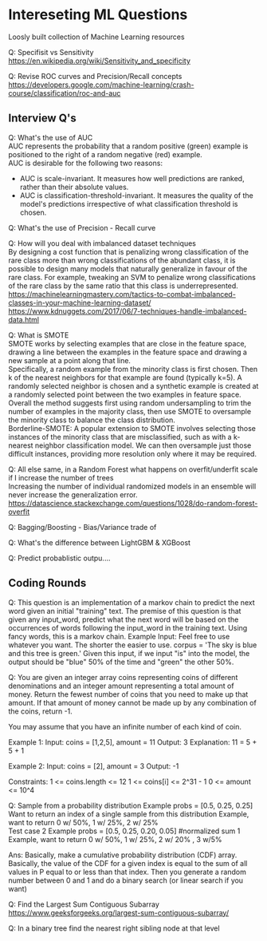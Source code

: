# Intereseting ML Questions
Loosly built collection of Machine Learning resources 

Q: Specifisit vs Sensitivity  
https://en.wikipedia.org/wiki/Sensitivity_and_specificity

Q: Revise ROC curves and Precision/Recall concepts  
https://developers.google.com/machine-learning/crash-course/classification/roc-and-auc



## Interview Q's
Q: What's the use of AUC  
AUC represents the probability that a random positive (green) example is positioned to the right of a random negative (red) example.  
AUC is desirable for the following two reasons:  
* AUC is scale-invariant. It measures how well predictions are ranked, rather than their absolute values.
* AUC is classification-threshold-invariant. It measures the quality of the model's predictions irrespective of what classification threshold is chosen.

Q: What's the use of Precision - Recall curve

Q: How will you deal with imbalanced dataset techniques  
By designing a cost function that is penalizing wrong classification of the rare class more than wrong classifications of the abundant class, it is possible to design many models that naturally generalize in favour of the rare class. For example, tweaking an SVM to penalize wrong classifications of the rare class by the same ratio that this class is underrepresented.  
https://machinelearningmastery.com/tactics-to-combat-imbalanced-classes-in-your-machine-learning-dataset/  
https://www.kdnuggets.com/2017/06/7-techniques-handle-imbalanced-data.html

Q: What is SMOTE  
SMOTE works by selecting examples that are close in the feature space, drawing a line between the examples in the feature space and drawing a new sample at a point along that line.  
Specifically, a random example from the minority class is first chosen. Then k of the nearest neighbors for that example are found (typically k=5). A randomly selected neighbor is chosen and a synthetic example is created at a randomly selected point between the two examples in feature space. Overall the method suggests first using random undersampling to trim the number of examples in the majority class, then use SMOTE to oversample the minority class to balance the class distribution.  
Borderline-SMOTE: A popular extension to SMOTE involves selecting those instances of the minority class that are misclassified, such as with a k-nearest neighbor classification model. We can then oversample just those difficult instances, providing more resolution only where it may be required.


Q: All else same, in a Random Forest what happens on overfit/underfit scale if I increase the number of trees  
Increasing the number of individual randomized models in an ensemble will never increase the generalization error.
https://datascience.stackexchange.com/questions/1028/do-random-forest-overfit

Q: Bagging/Boosting - Bias/Variance trade of  

Q: What's the difference between LightGBM & XGBoost  

Q: Predict probablistic outpu....  


## Coding Rounds
Q: This question is an implementation of a markov chain to predict the next word given an initial "training" text. The premise of this question is that given any input_word, predict what the next word will be based on the occurrences of words following the input_word in the training text. Using fancy words, this is a markov chain.
Example Input:
Feel free to use whatever you want. The shorter the easier to use.
corpus = 'The sky is blue and this tree is green.'
Given this input, if we input "is" into the model, the output should be "blue" 50% of the time and "green" the other 50%.


Q: You are given an integer array coins representing coins of different denominations and an integer amount representing a total amount of money.
Return the fewest number of coins that you need to make up that amount. If that amount of money cannot be made up by any combination of the coins, return -1.

You may assume that you have an infinite number of each kind of coin.

Example 1:
Input: coins = [1,2,5], amount = 11
Output: 3
Explanation: 11 = 5 + 5 + 1

Example 2:
Input: coins = [2], amount = 3
Output: -1

Constraints:
1 <= coins.length <= 12
1 <= coins[i] <= 2^31 - 1
0 <= amount <= 10^4


Q: Sample from a probability distribution 
Example probs = [0.5, 0.25, 0.25] 
Want to return an index of a single sample from this distribution 
Example, want to return 0 w/ 50%, 1 w/ 25%, 2 w/ 25%  
  Test case 2 
  Example probs = [0.5, 0.25, 0.20, 0.05] #normalized sum 1  
  Example, want to return 0 w/ 50%, 1 w/ 25%, 2 w/ 20% , 3 w/5% 
  
Ans: Basically, make a cumulative probability distribution (CDF) array. Basically, the value of the CDF for a given index is equal to the sum of all values in P equal to or less than that index. Then you generate a random number between 0 and 1 and do a binary search (or linear search if you want)

Q: Find the Largest Sum Contiguous Subarray
https://www.geeksforgeeks.org/largest-sum-contiguous-subarray/

Q: In a binary tree find the nearest right sibling node at that level 
  
